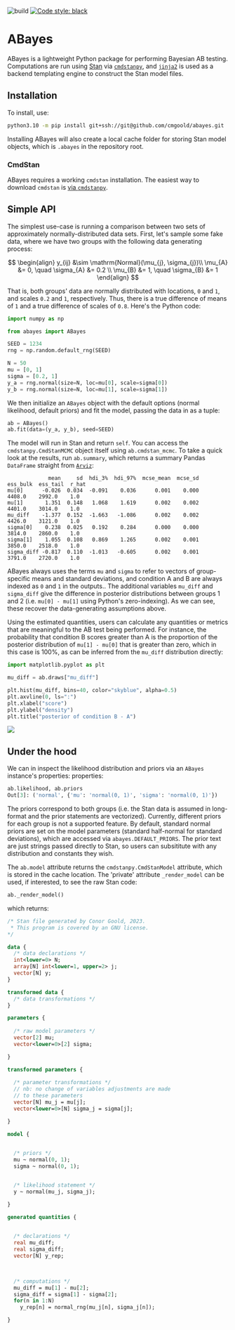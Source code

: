 ![build](https://github.com/cmgoold/miniab/actions/workflows/test.yml/badge.svg)
[![Code style: black](https://img.shields.io/badge/code%20style-black-000000.svg)](https://github.com/psf/black)

# ABayes

ABayes is a lightweight Python package for performing Bayesian AB testing.
Computations are run using [Stan](
https://mc-stan.org
) via [`cmdstanpy`](
https://github.com/stan-dev/cmdstanpy
), and [`jinja2`](
https://github.com/pallets/jinja/
) is used
as a backend templating engine
to construct the Stan model files.

## Installation

To install, use:

```bash
python3.10 -m pip install git+ssh://git@github.com/cmgoold/abayes.git
```

Installing ABayes will also create a local cache folder for storing
Stan model objects, which is `.abayes` in the repository root.

### CmdStan
ABayes requires a working `cmdstan` installation. The easiest
way to download `cmdstan` is [via `cmdstanpy`](
https://mc-stan.org/cmdstanpy/installation.html#function-install-cmdstan
).

## Simple API

The simplest use-case is running a comparison
between two sets of approximately normally-distributed
data sets. First, let's sample some fake data, where
we have two groups with the following data generating
process:

$$
\begin{align}
y_{ij} &\sim \mathrm{Normal}(\mu_{j}, \sigma_{j})\\
\mu_{A} &= 0, \quad \sigma_{A} &= 0.2 \\
\mu_{B} &= 1, \quad \sigma_{B} &= 1
\end{align}
$$

That is, both groups' data are normally distributed
with locations, `0` and `1`, and scales
`0.2` and `1`, respectively.
Thus, there is a true difference of means of `1` and
a true difference of scales of `0.8`. Here's the Python
code:

```python
import numpy as np

from abayes import ABayes

SEED = 1234
rng = np.random.default_rng(SEED)

N = 50
mu = [0, 1]
sigma = [0.2, 1]
y_a = rng.normal(size=N, loc=mu[0], scale=sigma[0]) 
y_b = rng.normal(size=N, loc=mu[1], scale=sigma[1]) 
```

We then initialize an `ABayes` object with the default options
(normal likelihood, default priors) and fit the model, passing
the data in as a tuple:

```python
ab = ABayes()
ab.fit(data=(y_a, y_b), seed=SEED)
```

The model will run in Stan and return `self`.
You can access the `cmdstanpy.CmdStanMCMC` object
itself using `ab.cmdstan_mcmc`. To take a quick
look at the results, run `ab.summary`, which returns
a summary Pandas `DataFrame` straight from [`Arviz`](
https://github.com/arviz-devs/arviz
):

```
             mean     sd  hdi_3%  hdi_97%  mcse_mean  mcse_sd  ess_bulk  ess_tail  r_hat
mu[0]      -0.026  0.034  -0.091    0.036      0.001    0.000    4408.0    2992.0    1.0
mu[1]       1.351  0.148   1.068    1.619      0.002    0.002    4401.0    3014.0    1.0
mu_diff    -1.377  0.152  -1.663   -1.086      0.002    0.002    4426.0    3121.0    1.0
sigma[0]    0.238  0.025   0.192    0.284      0.000    0.000    3814.0    2860.0    1.0
sigma[1]    1.055  0.108   0.869    1.265      0.002    0.001    3850.0    2518.0    1.0
sigma_diff -0.817  0.110  -1.013   -0.605      0.002    0.001    3791.0    2720.0    1.0
```

ABayes always uses the terms `mu` and `sigma` to refer to 
vectors of group-specific means and standard deviations,
and condition A and B are always indexed as `0` and `1`
in the outputs..
The additional variables `mu_diff` and `sigma_diff` give
the difference in posterior distributions between groups 1 and 2
(i.e. `mu[0] - mu[1]` using Python's zero-indexing).
As we can see, these recover the data-generating assumptions above.

Using the estimated quantities, users can calculate
any quantities or metrics that are meaningful
to the AB test being performed. For instance,
the probability that condition B scores greater than
A is the proportion of the posterior distribution
of `mu[1] - mu[0]` that is greater than zero,
which in this case is 100%, as can be inferred
from the `mu_diff` distribution directly:

```python
import matplotlib.pyplot as plt

mu_diff = ab.draws["mu_diff"]

plt.hist(mu_diff, bins=40, color="skyblue", alpha=0.5)
plt.axvline(0, ls=":")
plt.xlabel("score")
plt.ylabel("density")
plt.title("posterior of condition B - A")
```

![](docs/b-minus-a.png)


## Under the hood 
We can in inspect the likelihood distribution and priors via 
an `ABayes` instance's properties:
properties:

```python
ab.likelihood, ab.priors
Out[3]: ('normal', {'mu': 'normal(0, 1)', 'sigma': 'normal(0, 1)'})
```

The priors correspond to both groups (i.e. the Stan data is assumed in
long-format and the prior statements are vectorized). Currently,
different priors for each group is not a supported feature.
By default, standard normal priors are set on the model parameters
(standard half-normal for standard deviations),
which are accessed via `abayes.DEFAULT_PRIORS`.
The prior text are just strings passed directly to Stan, so
users can subsititute with any distribution and constants they wish.

The `ab.model` attribute returns the `cmdstanpy.CmdStanModel` attribute,
which is stored in the cache location. The 'private' attribute `_render_model`
can be used, if interested, to see the raw Stan code:

```python
ab._render_model()
```

which returns:

```stan
/* Stan file generated by Conor Goold, 2023. 
 * This program is covered by an GNU license.
*/ 

data {
  /* data declarations */
  int<lower=0> N;
  array[N] int<lower=1, upper=2> j;
  vector[N] y;
}

transformed data {
  /* data transformations */
}

parameters {
  
  /* raw model parameters */
  vector[2] mu;
  vector<lower=0>[2] sigma;

}

transformed parameters {
  
  /* parameter transformations */
  // nb: no change of variables adjustments are made
  // to these parameters
  vector[N] mu_j = mu[j];
  vector<lower=0>[N] sigma_j = sigma[j];

}

model {

  
  /* priors */
  mu ~ normal(0, 1);
  sigma ~ normal(0, 1);


  /* likelihood statement */
  y ~ normal(mu_j, sigma_j);

}

generated quantities {

  
  /* declarations */
  real mu_diff;
  real sigma_diff;
  vector[N] y_rep;


  
  /* computations */
  mu_diff = mu[1] - mu[2];
  sigma_diff = sigma[1] - sigma[2];
  for(n in 1:N)
    y_rep[n] = normal_rng(mu_j[n], sigma_j[n]);

}
```

